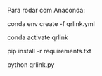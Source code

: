 Para rodar com Anaconda:


conda env create -f qrlink.yml

conda activate qrlink

pip install -r requirements.txt

python qrlink.py
